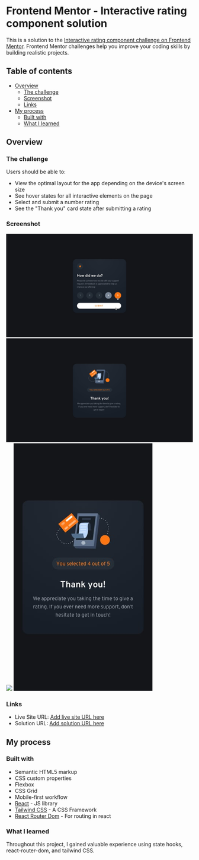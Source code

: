 # Frontend Mentor - Interactive rating component solution

This is a solution to the [Interactive rating component challenge on Frontend Mentor](https://www.frontendmentor.io/challenges/interactive-rating-component-koxpeBUmI). Frontend Mentor challenges help you improve your coding skills by building realistic projects. 

## Table of contents

- [Overview](#overview)
  - [The challenge](#the-challenge)
  - [Screenshot](#screenshot)
  - [Links](#links)
- [My process](#my-process)
  - [Built with](#built-with)
  - [What I learned](#what-i-learned)

## Overview

### The challenge

Users should be able to:

- View the optimal layout for the app depending on the device's screen size
- See hover states for all interactive elements on the page
- Select and submit a number rating
- See the "Thank you" card state after submitting a rating

### Screenshot

![](./public/desktop-active-states.jpg)
![](./public/desktop-thank-you-state.jpg)
![](./public/mbile-active-state.jpg)
![](./public/mobile-thank-you-state.jpg)

### Links

- Live Site URL: [Add live site URL here](https://interactive-rating-component-main-frontend-project.vercel.app/)
- Solution URL: [Add solution URL here](https://github.com/faisgit/interactive-rating-component-main-frontend-project)

## My process

### Built with

- Semantic HTML5 markup
- CSS custom properties
- Flexbox
- CSS Grid
- Mobile-first workflow
- [React](https://reactjs.org/) - JS library
- [Tailwind CSS](https://tailwindcss.com/) - A CSS Framework
- [React Router Dom](https://www.npmjs.com/package/react-router-dom) - For  routing in react 

### What I learned

Throughout this project, I gained valuable experience using state hooks, react-router-dom, and tailwind CSS.
